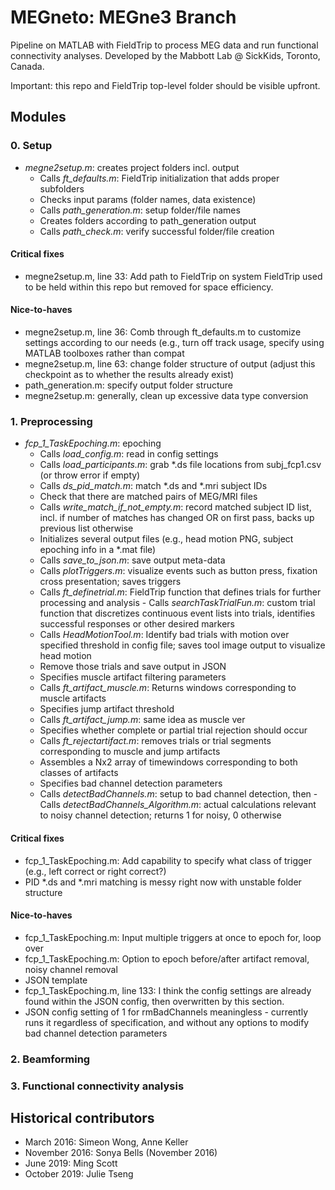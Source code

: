 # MEGneto: MEGne3 Branch
 
Pipeline on MATLAB with FieldTrip to process MEG data and run functional connectivity analyses. Developed by the Mabbott Lab @ SickKids, Toronto, Canada. 

Important: this repo and FieldTrip top-level folder should be visible upfront.

## Modules

### 0. Setup

   - *megne2setup.m*: creates project folders incl. output
      - Calls *ft_defaults.m*: FieldTrip initialization that adds proper subfolders
      - Checks input params (folder names, data existence)
      - Calls *path_generation.m*: setup folder/file names
      - Creates folders according to path_generation output
      - Calls *path_check.m*: verify successful folder/file creation

#### Critical fixes
- megne2setup.m, line 33: Add path to FieldTrip on system
   FieldTrip used to be held within this repo but removed for space efficiency.

#### Nice-to-haves
- megne2setup.m, line 36: Comb through ft_defaults.m to customize settings according to our needs (e.g., turn off track usage, specify using MATLAB toolboxes rather than compat
- megne2setup.m, line 63: change folder structure of output (adjust this checkpoint as to whether the results already exist)
- path_generation.m: specify output folder structure
- megne2setup.m: generally, clean up excessive data type conversion

### 1. Preprocessing

   - *fcp_1_TaskEpoching.m*: epoching
      - Calls *load_config.m*: read in config settings
      - Calls *load_participants.m*: grab *.ds file locations from subj_fcp1.csv (or throw error if empty)
      - Calls *ds_pid_match.m*: match *.ds and *.mri subject IDs
      - Check that there are matched pairs of MEG/MRI files
      - Calls *write_match_if_not_empty.m*: record matched subject ID list, incl. if number of matches has changed OR on first pass, backs up previous list otherwise
      - Initializes several output files (e.g., head motion PNG, subject epoching info in a *.mat file)
      - Calls *save_to_json.m*: save output meta-data
      - Calls *plotTriggers.m*: visualize events such as button press, fixation cross presentation; saves triggers
      - Calls *ft_definetrial.m*: FieldTrip function that defines trials for further processing and analysis
            - Calls *searchTaskTrialFun.m*: custom trial function that discretizes continuous event lists into trials, identifies successful responses or other desired markers
      - Calls *HeadMotionTool.m*: Identify bad trials with motion over specified threshold in config file; saves tool image output to visualize head motion
      - Remove those trials and save output in JSON
      - Specifies muscle artifact filtering parameters
      - Calls *ft_artifact_muscle.m*: Returns windows corresponding to muscle artifacts
      - Specifies jump artifact threshold
      - Calls *ft_artifact_jump.m*: same idea as muscle ver
      - Specifies whether complete or partial trial rejection should occur
      - Calls *ft_rejectartifact.m*: removes trials or trial segments corresponding to muscle and jump artifacts
      - Assembles a Nx2 array of timewindows corresponding to both classes of artifacts
      - Specifies bad channel detection parameters
      - Calls *detectBadChannels.m*: setup to bad channel detection, then
            - Calls *detectBadChannels_Algorithm.m*: actual calculations relevant to noisy channel detection; returns 1 for noisy, 0 otherwise



#### Critical fixes
- fcp_1_TaskEpoching.m: Add capability to specify what class of trigger (e.g., left correct or right correct?)
- PID *.ds and *.mri matching is messy right now with unstable folder structure

#### Nice-to-haves
- fcp_1_TaskEpoching.m: Input multiple triggers at once to epoch for, loop over
- fcp_1_TaskEpoching.m: Option to epoch before/after artifact removal, noisy channel removal
- JSON template
- fcp_1_TaskEpoching.m, line 133: I think the config settings are already found within the JSON config, then overwritten by this section.
- JSON config setting of 1 for rmBadChannels meaningless - currently runs it regardless of specification, and without any options to modify bad channel detection parameters

### 2. Beamforming

### 3. Functional connectivity analysis

## Historical contributors

- March 2016: Simeon Wong, Anne Keller
- November 2016: Sonya Bells (November 2016)
- June 2019: Ming Scott
- October 2019: Julie Tseng 
